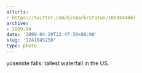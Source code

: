 ```yaml
---
alturls:
- https://twitter.com/bismark/status/1653544667
archive:
- 2009-04
date: '2009-04-29T22:47:30+00:00'
slug: '1241045250'
type: photo
---
```


yosemite falls: tallest waterfall in the US.  
